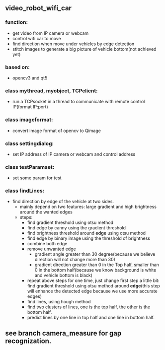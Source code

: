 ## video_robot_wifi_car
### function:  
* get video from IP camera or webcam  
* control wifi car to move  
* find direction when move under vehicles by edge detection  
* stitch images to generate a big picture of vehicle bottom(not achieved yet)  

### based on:   
* opencv3 and qt5  
    
### class mythread, myobject, TCPclient:  
* run a TCPsocket in a thread to communicate with remote control IP(format IP:port)  
  
### class imageformat:   
* convert image format of opencv to Qimage  
  
### class settingdialog:  
* set IP address of IP camera or webcam and control address  

### class testParamset:  
* set some param for test
  
### class findLines:  
* find direction by edge of the vehicle at two sides.
    * mainly depend on two features: large gradient and high brightness around the wanted edges
    * steps:
        * find gradient threshold using otsu method
        * find edge by canny using the gradient threshold
        * find brightness threshold around **edge** using otsu method
        * find edge by binary image using the threshold of brightness
        * combine both edge
        * remove unwanted edge
            * gradient angle greater than 30 degree(because we believe direction will not change more than 30)
            * gradient direction greater than 0 in the Top half, smaller than 0 in the bottom half(because we know background is white and vehicle bottom is black)
        * repeat above steps for one time, just change first step a little bit: find gradient threshold using otsu method around **edge**(this step will enhance the detected edge because we use more accurate edges)
        * find lines, using hough method
        * find two clusters of lines, one is the top half, the other is the bottom half.
        * predict lines by one line in top half and one line in bottom half.  
## see branch camera_measure for gap recognization.              

